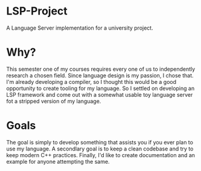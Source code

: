 # LSP-Project
A Language Server implementation for a university project.

# Why?
This semester one of my courses requires every one of us to independently research a chosen field. Since language design is my passion, I chose that. I'm already developing a compiler, so I thought this would be a good opportunity to create tooling for my language. So I settled on developing an LSP framework and come out with a somewhat usable toy language server fot a stripped version of my language.

# Goals
The goal is simply to develop something that assists you if you ever plan to use my language. A secondlary goal is to keep a clean codebase and try to keep modern C++ practices. Finally, I'd like to create documentation and an example for anyone attempting the same.
